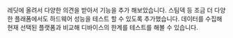 레딧에 올려서 다양한 의견을 받아서 기능을 추가 해보았습니다.
스팀덱 등 조금 더 다양한 플래폼에서도 하드웨어 성능을 테스트 할 수 있도록 추가했습니다.
데이터를 수집해 현재 선택된 플랫폼과 비교해 디바이스의 한계를 테스트를 해볼 수 있습니다.

